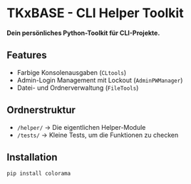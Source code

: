 # TKxBASE - CLI Helper Toolkit

**Dein persönliches Python-Toolkit für CLI-Projekte.**

## Features
- Farbige Konsolenausgaben (`CLtools`)
- Admin-Login Management mit Lockout (`AdminPWManager`)
- Datei- und Ordnerverwaltung (`FileTools`)

## Ordnerstruktur

- `/helper/` → Die eigentlichen Helper-Module
- `/tests/` → Kleine Tests, um die Funktionen zu checken

## Installation

```bash
pip install colorama
